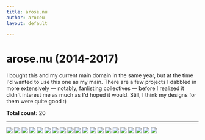 ```yaml
---
title: arose.nu
author: aroceu
layout: default

---
```


# arose.nu (2014-2017)

I bought this and my current main domain in the same year, but at the time I'd wanted to use this one as my main. There are a few projects I dabbled in more extensively &mdash; notably, fanlisting collectives &mdash; before I realized it didn't interest me as much as I'd hoped it would. Still, I think my designs for them were quite good :)

**Total count:** 20

---

![](2014arose/twodongs0.png)
![](2014arose/twodongs0.5(2016).png)
![](2014arose/log2017.png)
![](2014arose/magic2016.png)
![](2014arose/pokeballs2016.png)
![](2014arose/kyusung2016.png)
![](2014arose/ps2016.png)
![](2014arose/dapple-heart.png)
![](2014arose/grow.png)
![](2014arose/downstream2016.png)
![](2014arose/downstream2015.png)
![](2014arose/dotcomfFandom1.png)
![](2014arose/portal2.png)
![](2014arose/portal1.png)
![](2014arose/portals2015-e.png)
![](2014arose/makin2014.png)
![](2014arose/contact2.png)
![](2014arose/contact1.png)
![](2014arose/2.png)
![](2014arose/1.png)